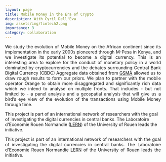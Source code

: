 ```yaml
---
layout: page
title: Mobile Money in the Era of Crypto
description: With Cyril Dell'Eva
img: assets/img/fintech2.png
importance: 3
category: collaboration
---
```


<p align="justify"> We study the evolution of Mobile Money on the African continent since its implementation in the early 2000s pioneered through M-Pesa in Kenya, and we investigate its potential to become a digital currency. This is an interesting area to explore for the conduct of monetary policy in a world dominated by cryptocurrencies and the debates surrounding Central Bank Digital Currency (CBDC) Aggregate data obtained from <a href="https://www.gsma.com/mobilemoneymetrics/#">GSMA</a> allowed us to draw rough results to form our priors. We plan to partner with the mobile operator Orange to obtain more disaggregated and significantly rich data which we intend to analyse on multiple fronts. That includes - but not limited to - a panel analysis and a geospatial analysis that will give us a bird’s eye view of the evolution of the transactions using Mobile Money through time.</p>

This project is part of an international network of researchers with the goal of investigating the digital currencies in central banks. The Laboratoire d'Economie Rouen Normandie ([LERN](https://lern.univ-rouen.fr/le-laboratoire-0)) of the University of Rouen leads the initiative.

<a href=""></a>

<p align="justify"> This project is part of an international network of researchers with the goal of investigating the digital currencies in central banks. The Laboratoire d'Economie Rouen Normandie <a href="https://lern.univ-rouen.fr/le-laboratoire-0">LERN</a> of the University of Rouen leads the initiative. </p>
